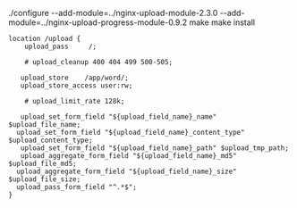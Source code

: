  ./configure --add-module=../nginx-upload-module-2.3.0 --add-module=../nginx-upload-progress-module-0.9.2
make
make install

```nginx
location /upload {  
    upload_pass     /;  

    # upload_cleanup 400 404 499 500-505;  

   upload_store    /app/word/;  
   upload_store_access user:rw;  

    # upload_limit_rate 128k;  

   upload_set_form_field "${upload_field_name}_name" $upload_file_name;  
  upload_set_form_field "${upload_field_name}_content_type" $upload_content_type;  
   upload_set_form_field "${upload_field_name}_path" $upload_tmp_path;  
   upload_aggregate_form_field "${upload_field_name}_md5" $upload_file_md5;  
  upload_aggregate_form_field "${upload_field_name}_size" $upload_file_size;  
  upload_pass_form_field "^.*$";  
}
```



